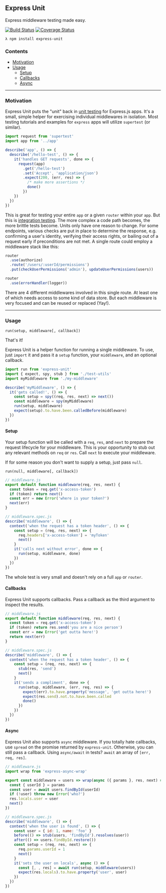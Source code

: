 Express Unit
--
Express middleware testing made easy.

[![Build Status](https://travis-ci.org/thebearingedge/express-unit.svg?branch=master)](https://travis-ci.org/thebearingedge/express-unit.svg?branch=master)
[![Coverage Status](https://coveralls.io/repos/github/thebearingedge/express-unit/badge.svg?branch=master)](https://coveralls.io/github/thebearingedge/express-unit?branch=master)

`λ npm install express-unit`

### Contents
 - [Motivation](#motivation)
 - [Usage](#usage)
   + [Setup](#setup)
   + [Callbacks](#callbacks)
   + [Async](#async)

---

### Motivation
Express Unit puts the "unit" back in [unit testing](https://en.wikipedia.org/wiki/Unit_testing) for Express.js apps. It's a small, simple helper for exercising individual middlewares in isolation. Most testing tutorials and examples for `express` apps will utilize `supertest` (or similar).

```js
import request from 'supertest'
import app from '../app'

describe('app', () => {
  describe('/hello-test', () => {
    it('handles GET requests', done => {
      request(app)
        .get('/hello-test')
        .set('Accept', 'application/json')
        .expect(200, (err, res) => {
          /* make more assertions */
          done()
        })
    })
  })
})
```

This is great for testing your entire `app` or a given `router` within your `app`. But this is [integration testing](https://en.wikipedia.org/wiki/Integration_testing). The more complex a code path becomes, the more brittle tests become. Units only have one reason to change. For some endpoints, various checks are put in place to determine the response, e.g. confirming a user's identity, verifying their access rights, or bailing out of a request early if preconditions are not met. A single route could employ a middleware stack like this:

```js
router
  .use(authorize)
  .route('/users/:userId/permissions')
  .put(checkUserPermissions('admin'), updateUserPermissions(users))

router
  .use(errorHandler(logger))
```

There are 4 different middlewares involved in this single route. At least one of which needs access to some kind of data store. But each middleware is very focused and can be reused or replaced (Yay!).

---

### Usage
`run(setup, middleware[, callback])`

That's it!

Express Unit is a helper function for running a single middleware. To use, just `import` it and pass it a `setup` function, your `middleware`, and an optional callback.

```js
import run from 'express-unit'
import { expect, spy, stub } from './test-utils'
import myMiddleware from './my-middleware'

describe('myMiddleware', () => {
  it('gets called!', () => {
    const setup = spy((req, res, next) => next())
    const middleware = spy(myMiddleware)
    run(setup, middleware)
    expect(setup).to.have.been.calledBefore(middleware)
  })
})
```

#### Setup
Your setup function will be called with a `req`, `res`, and `next` to prepare the request lifecycle for your middleware. This is your opportunity to stub out any relevant methods on `req` or `res`. Call `next` to execute your middleware.

If for some reason you don't want to supply a setup, just pass `null`.

`run(null, middleware[, callback])`

```js
// middleware.js
export default function middleware(req, res, next) {
  const token = req.get('x-access-token')
  if (token) return next()
  const err = new Error('where is your token?')
  next(err)
}
```

```js
// middleware.spec.js
describe('middleware', () => {
  context('when the request has a token header', () => {
    const setup = (req, res, next) => {
      req.headers['x-access-token'] = 'myToken'
      next()
    }
    it('calls next without error', done => {
      run(setup, middleware, done)
    })
  })
})
```

The whole test is very small and doesn't rely on a full `app` or `router`.

#### Callbacks
Express Unit supports callbacks. Pass a callback as the third argument to inspect the results.

```js
// middleware.js
export default function middleware(req, res, next) {
  const token = req.get('x-access-token')
  if (token) return res.send('you are a nice person')
  const err = new Error('get outta here!')
  return next(err)
}
```

```js
// middleware.spec.js
describe('middleware', () => {
  context('when the request has a token header', () => {
    const setup = (req, res, next) => {
      stub(res, 'send')
      next()
    }
    it('sends a compliment', done => {
      run(setup, middleware, (err, req, res) => {
        expect(err).to.have.property('message', 'get outta here!')
        expect(res.send).not.to.have.been.called
        done()
      })
    })
  })
})
```

#### Async
Express Unit also supports `async` middleware. If you totally hate callbacks, use `spread` on the promise returned by `express-unit`. Otherwise, you can still pass a callback. Using `async/await` in tests? `await` an array of `[err, req, res]`.

```js
// middleware.js
import wrap from 'express-async-wrap'

export const middleware = users => wrap(async ({ params }, res, next) => {
  const { userId } = params
  const user = await users.findById(userId)
  if (!user) throw new Error('who?')
  res.locals.user = user
  next()
})
```

```js
// middleware.spec.js
describe('middleware', () => {
  context('when the user is found', () => {
    const user = { id: 1, name: 'foo' }
    before(() => stub(users, 'findById').resolves(user))
    after(() => users.findById.restore())
    const setup = (req, res, next) => {
      req.params.userId = 1
      next()
    }
    it('sets the user on locals', async () => {
      const [, , res] = await run(setup, middleware(users))
      expect(res.locals).to.have.property('user', user)
    })
  })
})
```
